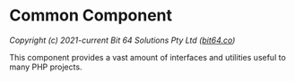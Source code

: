 # Common Component

_Copyright (c) 2021-current Bit 64 Solutions Pty Ltd ([bit64.co](https://bit64.co))_

This component provides a vast amount of interfaces and utilities useful to many PHP projects.
